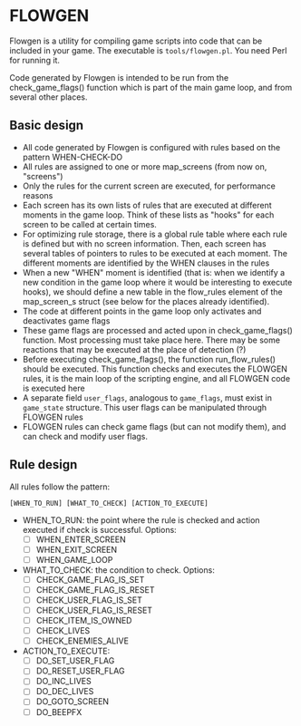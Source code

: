 # FLOWGEN

Flowgen is a utility for compiling game scripts into code that can be
included in your game. The executable is `tools/flowgen.pl`. You need Perl
for running it.

Code generated by Flowgen is intended to be run from the check_game_flags()
function which is part of the main game loop, and from several other places.

## Basic design

* All code generated by Flowgen is configured with rules based on the
  pattern WHEN-CHECK-DO
* All rules are assigned to one or more map_screens (from now on, "screens")
* Only the rules for the current screen are executed, for performance
  reasons
* Each screen has its own lists of rules that are executed at different
  moments in the game loop. Think of these lists as "hooks" for each screen
  to be called at certain times.
* For optimizing rule storage, there is a global rule table where each rule
  is defined but with no screen information. Then, each screen has
  several tables of pointers to rules to be executed at each moment. The
  different moments are identified by the WHEN clauses in the rules
* When a new "WHEN" moment is identified (that is: when we identify a new
  condition in the game loop where it would be interesting to execute
  hooks), we should define a new table in the flow_rules element of the
  map_screen_s struct (see below for the places already identified).
* The code at different points in the game loop only activates and
  deactivates game flags
* These game flags are processed and acted upon in check_game_flags()
  function. Most processing must take place here. There may be some reactions
  that may be executed at the place of detection (?)
* Before executing check_game_flags(), the function run_flow_rules() should
  be executed. This function checks and executes the FLOWGEN rules, it is
  the main loop of the scripting engine, and all FLOWGEN code is executed
  here
* A separate field `user_flags`, analogous to `game_flags`, must exist in
  `game_state` structure. This user flags can be manipulated through FLOWGEN
  rules
* FLOWGEN rules can check game flags (but can not modify them), and can check
and modify user flags.

## Rule design

All rules follow the pattern:

`[WHEN_TO_RUN] [WHAT_TO_CHECK] [ACTION_TO_EXECUTE]`

* WHEN_TO_RUN: the point where the rule is checked and action executed if
check is successful. Options: 
  - [ ] WHEN_ENTER_SCREEN
  - [ ] WHEN_EXIT_SCREEN
  - [ ] WHEN_GAME_LOOP

* WHAT_TO_CHECK: the condition to check. Options:
  - [ ] CHECK_GAME_FLAG_IS_SET <flag>
  - [ ] CHECK_GAME_FLAG_IS_RESET <flag>
  - [ ] CHECK_USER_FLAG_IS_SET <flag>
  - [ ] CHECK_USER_FLAG_IS_RESET <flag>
  - [ ] CHECK_ITEM_IS_OWNED <item>
  - [ ] CHECK_LIVES <comparison> <value>
  - [ ] CHECK_ENEMIES_ALIVE <comparison> <value>

* ACTION_TO_EXECUTE:
  - [ ] DO_SET_USER_FLAG <flag>
  - [ ] DO_RESET_USER_FLAG <flag>
  - [ ] DO_INC_LIVES
  - [ ] DO_DEC_LIVES
  - [ ] DO_GOTO_SCREEN <index>
  - [ ] DO_BEEPFX <fxid>
